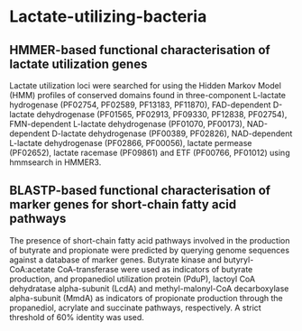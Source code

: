 # Lactate-utilizing-bacteria

## HMMER-based functional characterisation of lactate utilization genes
Lactate utilization loci were searched for using the Hidden Markov Model (HMM) profiles of conserved domains found in three-component L-lactate hydrogenase (PF02754, PF02589, PF13183, PF11870), FAD-dependent D-lactate dehydrogenase (PF01565, PF02913, PF09330, PF12838, PF02754), FMN-dependent L-lactate dehydrogenase (PF01070, PF00173), NAD-dependent D-lactate dehydrogenase (PF00389, PF02826), NAD-dependent L-lactate dehydrogenase (PF02866, PF00056), lactate permease (PF02652), lactate racemase (PF09861) and ETF (PF00766, PF01012) using hmmsearch in HMMER3.

## BLASTP-based functional characterisation of marker genes for short-chain fatty acid pathways
The presence of short-chain fatty acid pathways involved in the production of butyrate and propionate were predicted by querying genome sequences against a database of marker genes. Butyrate kinase and butyryl-CoA:acetate CoA-transferase were used as indicators of butyrate production, and propanediol utilization protein (PduP), lactoyl CoA dehydratase alpha-subunit (LcdA) and methyl-malonyl-CoA decarboxylase alpha-subunit (MmdA) as indicators of propionate production through the propanediol, acrylate and succinate pathways, respectively. A strict threshold of 60% identity was used. 
